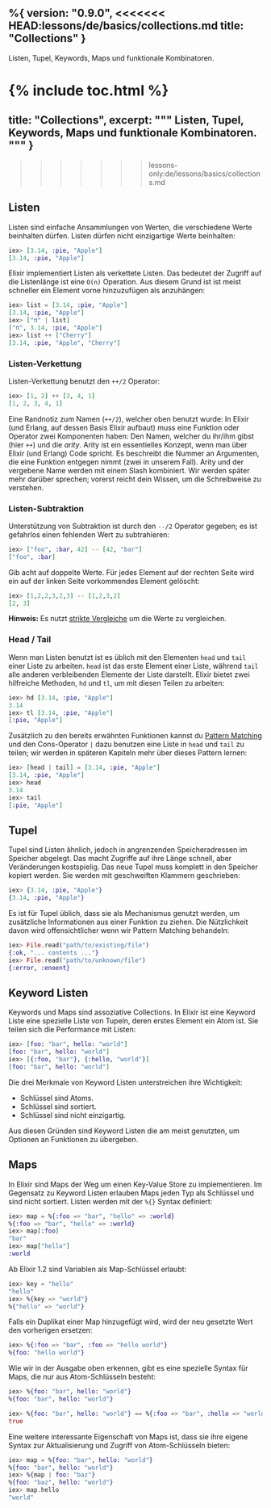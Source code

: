 %{
  version: "0.9.0",
<<<<<<< HEAD:lessons/de/basics/collections.md
  title: "Collections"
}
---

Listen, Tupel, Keywords, Maps und funktionale Kombinatoren.

{% include toc.html %}
=======
  title: "Collections",
  excerpt: """
  Listen, Tupel, Keywords, Maps und funktionale Kombinatoren.
  """
}
---
>>>>>>> lessons-only:de/lessons/basics/collections.md

## Listen

Listen sind einfache Ansammlungen von Werten, die verschiedene Werte beinhalten dürfen. Listen dürfen nicht einzigartige Werte beinhalten:

```elixir
iex> [3.14, :pie, "Apple"]
[3.14, :pie, "Apple"]
```

Elixir implementiert Listen als verkettete Listen. Das bedeutet der Zugriff auf die Listenlänge ist eine `O(n)` Operation. Aus diesem Grund ist ist meist schneller ein Element vorne hinzuzufügen als anzuhängen:

```elixir
iex> list = [3.14, :pie, "Apple"]
[3.14, :pie, "Apple"]
iex> ["π" | list]
["π", 3.14, :pie, "Apple"]
iex> list ++ ["Cherry"]
[3.14, :pie, "Apple", "Cherry"]
```


### Listen-Verkettung

Listen-Verkettung benutzt den `++/2` Operator:

```elixir
iex> [1, 2] ++ [3, 4, 1]
[1, 2, 3, 4, 1]
```

Eine Randnotiz zum Namen (`++/2`), welcher oben benutzt wurde: In Elixir (und Erlang, auf dessen Basis Elixir aufbaut) muss eine Funktion oder Operator zwei Komponenten haben: Den Namen, welcher du ihr/ihm gibst (hier `++`) und die _arity_. Arity ist ein essentielles Konzept, wenn man über Elixir (und Erlang) Code spricht. Es beschreibt die Nummer an Argumenten, die eine Funktion entgegen nimmt (zwei in unserem Fall). Arity und der vergebene Name werden mit einem Slash kombiniert. Wir werden später mehr darüber sprechen; vorerst reicht dein Wissen, um die Schreibweise zu verstehen.

### Listen-Subtraktion

Unterstützung von Subtraktion ist durch den `--/2` Operator gegeben; es ist gefahrlos einen fehlenden Wert zu subtrahieren:

```elixir
iex> ["foo", :bar, 42] -- [42, "bar"]
["foo", :bar]
```

Gib acht auf doppelte Werte. Für jedes Element auf der rechten Seite wird ein auf der linken Seite vorkommendes Element gelöscht:

```elixir
iex> [1,2,2,3,2,3] -- [1,2,3,2]
[2, 3]
```

**Hinweis:** Es nutzt [strikte Vergleiche](../basics/#comparison) um die Werte zu vergleichen.

### Head / Tail

Wenn man Listen benutzt ist es üblich mit den Elementen `head` und `tail` einer Liste zu arbeiten. `head` ist das erste Element einer Liste, während `tail` alle anderen verbleibenden Elemente der Liste darstellt. Elixir bietet zwei hilfreiche Methoden, `hd` und `tl`, um mit diesen Teilen zu arbeiten:

```elixir
iex> hd [3.14, :pie, "Apple"]
3.14
iex> tl [3.14, :pie, "Apple"]
[:pie, "Apple"]
```

Zusätzlich zu den bereits erwähnten Funktionen kannst du [Pattern Matching](../pattern-matching/) und den Cons-Operator `|` dazu benutzen eine Liste in `head` und `tail` zu teilen; wir werden in späteren Kapiteln mehr über dieses Pattern lernen:

```elixir
iex> [head | tail] = [3.14, :pie, "Apple"]
[3.14, :pie, "Apple"]
iex> head
3.14
iex> tail
[:pie, "Apple"]
```

## Tupel

Tupel sind Listen ähnlich, jedoch in angrenzenden Speicheradressen im Speicher abgelegt. Das macht Zugriffe auf ihre Länge schnell, aber Veränderungen kostspielig. Das neue Tupel muss komplett in den Speicher kopiert werden. Sie werden mit geschweiften Klammern geschrieben:

```elixir
iex> {3.14, :pie, "Apple"}
{3.14, :pie, "Apple"}
```

Es ist für Tupel üblich, dass sie als Mechanismus genutzt werden, um zusätzliche Informationen aus einer Funktion zu ziehen. Die Nützlichkeit davon wird offensichtlicher wenn wir Pattern Matching behandeln:

```elixir
iex> File.read("path/to/existing/file")
{:ok, "... contents ..."}
iex> File.read("path/to/unknown/file")
{:error, :enoent}
```

## Keyword Listen

Keywords und Maps sind assoziative Collections. In Elixir ist eine Keyword Liste eine spezielle Liste von Tupeln, deren erstes Element ein Atom ist. Sie teilen sich die Performance mit Listen:

```elixir
iex> [foo: "bar", hello: "world"]
[foo: "bar", hello: "world"]
iex> [{:foo, "bar"}, {:hello, "world"}]
[foo: "bar", hello: "world"]
```

Die drei Merkmale von Keyword Listen unterstreichen ihre Wichtigkeit:

+ Schlüssel sind Atoms.
+ Schlüssel sind sortiert.
+ Schlüssel sind nicht einzigartig.

Aus diesen Gründen sind Keyword Listen die am meist genutzten, um Optionen an Funktionen zu übergeben.

## Maps

In Elixir sind Maps der Weg um einen Key-Value Store zu implementieren. Im Gegensatz zu Keyword Listen erlauben Maps jeden Typ als Schlüssel und sind nicht sortiert. Listen werden mit der `%{}` Syntax definiert:

```elixir
iex> map = %{:foo => "bar", "hello" => :world}
%{:foo => "bar", "hello" => :world}
iex> map[:foo]
"bar"
iex> map["hello"]
:world
```

Ab Elixir 1.2 sind Variablen als Map-Schlüssel erlaubt:

```elixir
iex> key = "hello"
"hello"
iex> %{key => "world"}
%{"hello" => "world"}
```

Falls ein Duplikat einer Map hinzugefügt wird, wird der neu gesetzte Wert den vorherigen ersetzen:

```elixir
iex> %{:foo => "bar", :foo => "hello world"}
%{foo: "hello world"}
```

Wie wir in der Ausgabe oben erkennen, gibt es eine spezielle Syntax für Maps, die nur aus Atom-Schlüsseln besteht:

```elixir
iex> %{foo: "bar", hello: "world"}
%{foo: "bar", hello: "world"}

iex> %{foo: "bar", hello: "world"} == %{:foo => "bar", :hello => "world"}
true
```

Eine weitere interessante Eigenschaft von Maps ist, dass sie ihre eigene Syntax zur Aktualisierung und Zugriff von Atom-Schlüsseln bieten:

```elixir
iex> map = %{foo: "bar", hello: "world"}
%{foo: "bar", hello: "world"}
iex> %{map | foo: "baz"}
%{foo: "baz", hello: "world"}
iex> map.hello
"world"
```
